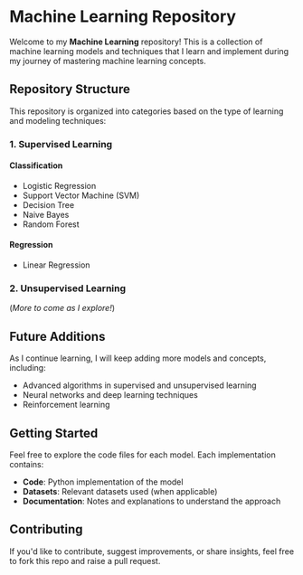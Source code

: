 # Machine Learning Repository  

Welcome to my **Machine Learning** repository! This is a collection of machine learning models and techniques that I learn and implement during my journey of mastering machine learning concepts.  

## Repository Structure  

This repository is organized into categories based on the type of learning and modeling techniques:  

### 1. **Supervised Learning**  
#### Classification  
- Logistic Regression  
- Support Vector Machine (SVM)  
- Decision Tree  
- Naive Bayes  
- Random Forest  

#### Regression  
- Linear Regression  

### 2. **Unsupervised Learning**  
(*More to come as I explore!*)  

## Future Additions  
As I continue learning, I will keep adding more models and concepts, including:  
- Advanced algorithms in supervised and unsupervised learning  
- Neural networks and deep learning techniques  
- Reinforcement learning  

## Getting Started  

Feel free to explore the code files for each model. Each implementation contains:  
- **Code**: Python implementation of the model  
- **Datasets**: Relevant datasets used (when applicable)  
- **Documentation**: Notes and explanations to understand the approach  

## Contributing  
If you'd like to contribute, suggest improvements, or share insights, feel free to fork this repo and raise a pull request.  
